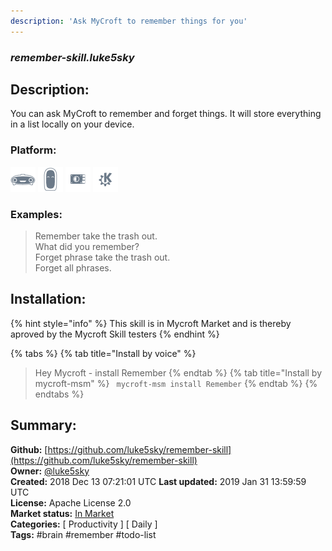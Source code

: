```yaml
---
description: 'Ask MyCroft to remember things for you'
---
```


### _remember-skill.luke5sky_  
## Description:  
You can ask MyCroft to remember and forget things.
It will store everything in a list locally on your device.  
  
  
### Platform:  
 ![Mark I](../.gitbook/assets/mark-1-icon.png)  ![Mark II](../.gitbook/assets/mark-2-icon.png)  ![Picroft](../.gitbook/assets/picroft-icon.png)  ![plasmoid](../.gitbook/assets/kde.png)   
### Examples:  
> Remember take the trash out.  
> What did you remember?  
> Forget phrase take the trash out.  
> Forget all phrases.  
  
## Installation:  
{% hint style="info" %}
This skill is in Mycroft Market and is thereby aproved by the Mycroft Skill testers
{% endhint %}
    
{% tabs %}
{% tab title="Install by voice" %}
> Hey Mycroft - install Remember
{% endtab %}
  {% tab title="Install by mycroft-msm" %}
``` mycroft-msm install Remember```
{% endtab %}
  {% endtabs %}
    
## Summary:  
**Github:** [https://github.com/luke5sky/remember-skill](https://github.com/luke5sky/remember-skill)  
**Owner:** [@luke5sky](https://github.com/luke5sky)  
**Created:** 2018 Dec 13 07:21:01 UTC  **Last updated:** 2019 Jan 31 13:59:59 UTC  
**License:** Apache License 2.0  
**Market status:** [In Market](https://market.mycroft.ai/skill/remember)  
**Categories:** [ Productivity ] [ Daily ]   
**Tags:** \#brain \#remember \#todo-list   

